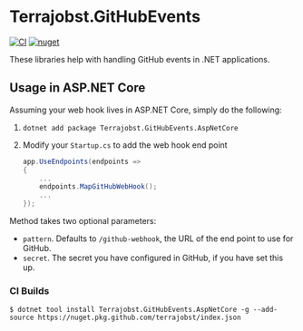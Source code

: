 # Terrajobst.GitHubEvents

[![CI](https://github.com/terrajobst/Terrajobst.GitHubEvents/actions/workflows/CI.yml/badge.svg)](https://github.com/terrajobst/Terrajobst.GitHubEvents/actions/workflows/CI.yml)
[![nuget](https://img.shields.io/nuget/v/Terrajobst.GitHubEvents.AspNetCore.svg)](https://www.nuget.org/packages/Terrajobst.GitHubEvents.AspNetCore/)

These libraries help with handling GitHub events in .NET applications.

## Usage in ASP.NET Core

Assuming your web hook lives in ASP.NET Core, simply do the following:

1. `dotnet add package Terrajobst.GitHubEvents.AspNetCore`
2. Modify your `Startup.cs` to add the web hook end point

    ```C#
    app.UseEndpoints(endpoints =>
    {
        ...
        endpoints.MapGitHubWebHook();
        ...
    });
    ```

Method takes two optional parameters:

* `pattern`. Defaults to `/github-webhook`, the URL of the end point to use for
  GitHub.
* `secret`. The secret you have configured in GitHub, if you have set this up.

### CI Builds

    $ dotnet tool install Terrajobst.GitHubEvents.AspNetCore -g --add-source https://nuget.pkg.github.com/terrajobst/index.json
